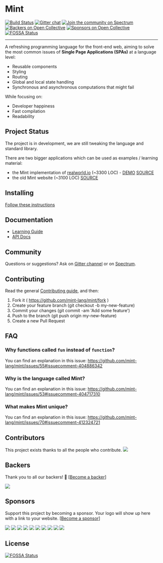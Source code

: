# Mint

[![Build Status](https://travis-ci.org/mint-lang/mint.svg?branch=master)](https://travis-ci.org/mint-lang/mint)
[![Gitter chat](https://badges.gitter.im/gitterHQ/gitter.png)](https://gitter.im/mint-lang/Lobby)
[![Join the community on Spectrum](https://withspectrum.github.io/badge/badge.svg)](https://spectrum.chat/mint-lang)
[![Backers on Open Collective](https://opencollective.com/mint/backers/badge.svg)](#backers)
[![Sponsors on Open Collective](https://opencollective.com/mint/sponsors/badge.svg)](#sponsors)
[![FOSSA Status](https://app.fossa.io/api/projects/git%2Bgithub.com%2Fmint-lang%2Fmint.svg?type=shield)](https://app.fossa.io/projects/git%2Bgithub.com%2Fmint-lang%2Fmint?ref=badge_shield)

---

A refreshing programming language for the front-end web, aiming to solve the most common issues of **Single Page Applications (SPAs)** at a language level:

- Reusable components
- Styling
- Routing
- Global and local state handling
- Synchronous and asynchronous computations that might fail

While focusing on:

- Developer happiness
- Fast compilation
- Readability

## Project Status

The project is in development, we are still tweaking the language and standard library.

There are two bigger applications which can be used as examples / learning material:

- the Mint implementation of [realworld.io](https://github.com/gothinkster/realworld) (~3300 LOC) - [DEMO](https://mint-realworld.netlify.com) [SOURCE](https://github.com/mint-lang/mint-realworld)
- the old Mint website (~3100 LOC) [SOURCE](https://github.com/mint-lang/mint-website)

## Installing

[Follow these instructions](https://www.mint-lang.com/install)

## Documentation

- [Learning Guide](https://www.mint-lang.com/guide)
- [API Docs](https://www.mint-lang.com/api)

## Community

Questions or suggestions? Ask on [Gitter channel](https://gitter.im/mint-lang/Lobby) or on [Spectrum](https://spectrum.chat/mint-lang).

## Contributing

Read the general [Contributing guide](https://github.com/crystal-lang/crystal/blob/master/CONTRIBUTING.md), and then:

1. Fork it ( https://github.com/mint-lang/mint/fork )
2. Create your feature branch (git checkout -b my-new-feature)
3. Commit your changes (git commit -am 'Add some feature')
4. Push to the branch (git push origin my-new-feature)
5. Create a new Pull Request

## FAQ

### Why functions called `fun` instead of `function`?

You can find an explanation in this issue: https://github.com/mint-lang/mint/issues/55#issuecomment-404886342

### Why is the language called Mint?

You can find an explanation in this issue: https://github.com/mint-lang/mint/issues/53#issuecomment-404717310

### What makes Mint unique?

You can find an explanation in this issue: https://github.com/mint-lang/mint/issues/70#issuecomment-412324721

## Contributors

This project exists thanks to all the people who contribute.
<a href="https://github.com/mint-lang/mint/graphs/contributors"><img src="https://opencollective.com/mint/contributors.svg?width=890&button=false" /></a>

## Backers

Thank you to all our backers! 🙏 [[Become a backer](https://opencollective.com/mint#backer)]

<a href="https://opencollective.com/mint#backers" target="_blank"><img src="https://opencollective.com/mint/backers.svg?width=890"></a>

## Sponsors

Support this project by becoming a sponsor. Your logo will show up here with a link to your website. [[Become a sponsor](https://opencollective.com/mint#sponsor)]

<a href="https://opencollective.com/mint/sponsor/0/website" target="_blank"><img src="https://opencollective.com/mint/sponsor/0/avatar.svg"></a>
<a href="https://opencollective.com/mint/sponsor/1/website" target="_blank"><img src="https://opencollective.com/mint/sponsor/1/avatar.svg"></a>
<a href="https://opencollective.com/mint/sponsor/2/website" target="_blank"><img src="https://opencollective.com/mint/sponsor/2/avatar.svg"></a>
<a href="https://opencollective.com/mint/sponsor/3/website" target="_blank"><img src="https://opencollective.com/mint/sponsor/3/avatar.svg"></a>
<a href="https://opencollective.com/mint/sponsor/4/website" target="_blank"><img src="https://opencollective.com/mint/sponsor/4/avatar.svg"></a>
<a href="https://opencollective.com/mint/sponsor/5/website" target="_blank"><img src="https://opencollective.com/mint/sponsor/5/avatar.svg"></a>
<a href="https://opencollective.com/mint/sponsor/6/website" target="_blank"><img src="https://opencollective.com/mint/sponsor/6/avatar.svg"></a>
<a href="https://opencollective.com/mint/sponsor/7/website" target="_blank"><img src="https://opencollective.com/mint/sponsor/7/avatar.svg"></a>
<a href="https://opencollective.com/mint/sponsor/8/website" target="_blank"><img src="https://opencollective.com/mint/sponsor/8/avatar.svg"></a>
<a href="https://opencollective.com/mint/sponsor/9/website" target="_blank"><img src="https://opencollective.com/mint/sponsor/9/avatar.svg"></a>

## License

[![FOSSA Status](https://app.fossa.io/api/projects/git%2Bgithub.com%2Fmint-lang%2Fmint.svg?type=large)](https://app.fossa.io/projects/git%2Bgithub.com%2Fmint-lang%2Fmint?ref=badge_large)
